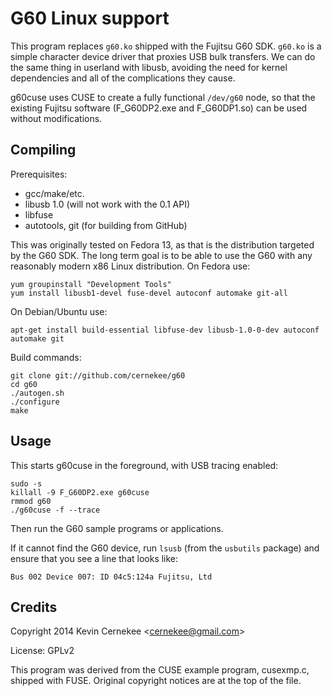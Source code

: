 G60 Linux support
=================

This program replaces <code>g60.ko</code> shipped with the Fujitsu G60 SDK.
<code>g60.ko</code> is a simple character device driver that proxies USB
bulk transfers.  We can do the same thing in userland with libusb, avoiding
the need for kernel dependencies and all of the complications they cause.

g60cuse uses CUSE to create a fully functional <code>/dev/g60</code> node,
so that the existing Fujitsu software (F\_G60DP2.exe and F\_G60DP1.so) can
be used without modifications.

Compiling
---------

Prerequisites:

 * gcc/make/etc.
 * libusb 1.0 (will not work with the 0.1 API)
 * libfuse
 * autotools, git (for building from GitHub)

This was originally tested on Fedora 13, as that is the distribution targeted
by the G60 SDK.  The long term goal is to be able to use the G60 with any
reasonably modern x86 Linux distribution.  On Fedora use:

    yum groupinstall "Development Tools"
    yum install libusb1-devel fuse-devel autoconf automake git-all

On Debian/Ubuntu use:

    apt-get install build-essential libfuse-dev libusb-1.0-0-dev autoconf automake git

Build commands:

    git clone git://github.com/cernekee/g60
    cd g60
    ./autogen.sh
    ./configure
    make

Usage
-----

This starts g60cuse in the foreground, with USB tracing enabled:

    sudo -s
    killall -9 F_G60DP2.exe g60cuse
    rmmod g60
    ./g60cuse -f --trace

Then run the G60 sample programs or applications.

If it cannot find the G60 device, run <code>lsusb</code> (from the
<code>usbutils</code> package) and ensure that you see a line that looks
like:

    Bus 002 Device 007: ID 04c5:124a Fujitsu, Ltd

Credits
-------

Copyright 2014 Kevin Cernekee &lt;cernekee@gmail.com&gt;

License: GPLv2

This program was derived from the CUSE example program, cusexmp.c, shipped
with FUSE.  Original copyright notices are at the top of the file.
